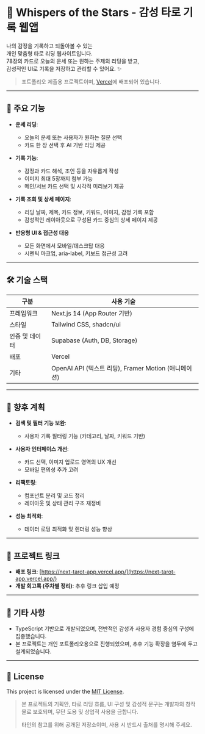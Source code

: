 # 🌌 Whispers of the Stars - 감성 타로 기록 웹앱

나의 감정을 기록하고 되돌아볼 수 있는  
개인 맞춤형 타로 리딩 웹사이트입니다.  
78장의 카드로 오늘의 운세 또는 원하는 주제의 리딩을 받고,  
감성적인 UI로 기록을 저장하고 관리할 수 있어요. ✨

> 포트폴리오 제출용 프로젝트이며, [Vercel](https://next-tarot-app.vercel.app/)에 배포되어 있습니다.

---

## 🚀 주요 기능

- **운세 리딩**:

  - 오늘의 운세 또는 사용자가 원하는 질문 선택
  - 카드 한 장 선택 후 AI 기반 리딩 제공

- **기록 기능**:

  - 감정과 카드 해석, 조언 등을 자유롭게 작성
  - 이미지 최대 5장까지 첨부 가능
  - 메인/서브 카드 선택 및 시각적 미리보기 제공

- **기록 조회 및 상세 페이지**:

  - 리딩 날짜, 제목, 카드 정보, 키워드, 이미지, 감정 기록 포함
  - 감성적인 레이아웃으로 구성된 카드 중심의 상세 페이지 제공

- **반응형 UI & 접근성 대응**
  - 모든 화면에서 모바일/데스크탑 대응
  - 시멘틱 마크업, aria-label, 키보드 접근성 고려

---

## 🛠️ 기술 스택

| 구분           | 사용 기술                                            |
| -------------- | ---------------------------------------------------- |
| 프레임워크     | Next.js 14 (App Router 기반)                         |
| 스타일         | Tailwind CSS, shadcn/ui                              |
| 인증 및 데이터 | Supabase (Auth, DB, Storage)                         |
| 배포           | Vercel                                               |
| 기타           | OpenAI API (텍스트 리딩), Framer Motion (애니메이션) |

---

## 🔄 향후 계획

- **검색 및 필터 기능 보완**:

  - 사용자 기록 필터링 기능 (카테고리, 날짜, 키워드 기반)

- **사용자 인터페이스 개선**:

  - 카드 선택, 이미지 업로드 영역의 UX 개선
  - 모바일 편의성 추가 고려

- **리팩토링**:

  - 컴포넌트 분리 및 코드 정리
  - 레이아웃 및 상태 관리 구조 재정비

- **성능 최적화**:
  - 데이터 로딩 최적화 및 렌더링 성능 향상

---

## 🔗 프로젝트 링크

- **배포 링크**: [https://next-tarot-app.vercel.app/](https://next-tarot-app.vercel.app/)
- **개발 회고록 (주차별 정리)**: 추후 링크 삽입 예정

---

## 📌 기타 사항

- TypeScript 기반으로 개발되었으며, 전반적인 감성과 사용자 경험 중심의 구성에 집중했습니다.
- 본 프로젝트는 개인 포트폴리오용으로 진행되었으며, 추후 기능 확장을 염두에 두고 설계되었습니다.

---

## 📄 License

This project is licensed under the [MIT License](./LICENSE).

> 본 프로젝트의 기획안, 타로 리딩 흐름, UI 구성 및 감성적 문구는 개발자의 창작물로 보호되며,
> 무단 도용 및 상업적 사용을 금합니다.
>
> 타인의 참고를 위해 공개된 저장소이며, 사용 시 반드시 출처를 명시해 주세요.
